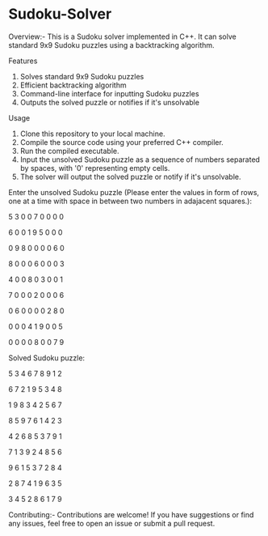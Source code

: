 # Sudoku-Solver
Overview:-
This is a Sudoku solver implemented in C++. It can solve standard 9x9 Sudoku puzzles using a backtracking algorithm.

Features
1. Solves standard 9x9 Sudoku puzzles
2. Efficient backtracking algorithm
3. Command-line interface for inputting Sudoku puzzles
4. Outputs the solved puzzle or notifies if it's unsolvable
   
Usage
1. Clone this repository to your local machine.
2. Compile the source code using your preferred C++ compiler.
3. Run the compiled executable.
4. Input the unsolved Sudoku puzzle as a sequence of numbers separated by spaces, with '0' representing empty cells.
5. The solver will output the solved puzzle or notify if it's unsolvable.

Enter the unsolved Sudoku puzzle (Please enter the values in form of rows, one at a time with space in between two numbers in adajacent squares.):

5 3 0 0 7 0 0 0 0

6 0 0 1 9 5 0 0 0

0 9 8 0 0 0 0 6 0

8 0 0 0 6 0 0 0 3

4 0 0 8 0 3 0 0 1

7 0 0 0 2 0 0 0 6

0 6 0 0 0 0 2 8 0

0 0 0 4 1 9 0 0 5

0 0 0 0 8 0 0 7 9


Solved Sudoku puzzle:

5 3 4 6 7 8 9 1 2 

6 7 2 1 9 5 3 4 8 

1 9 8 3 4 2 5 6 7 

8 5 9 7 6 1 4 2 3 

4 2 6 8 5 3 7 9 1 

7 1 3 9 2 4 8 5 6 

9 6 1 5 3 7 2 8 4 

2 8 7 4 1 9 6 3 5 

3 4 5 2 8 6 1 7 9 

Contributing:-
Contributions are welcome! If you have suggestions or find any issues, feel free to open an issue or submit a pull request.
